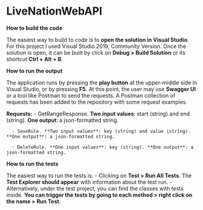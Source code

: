 # LiveNationWebAPI
**How to build the code**

The easiest way to build to code is to **open the solution in Visual Studio**. For this project I used Visual Studio 2019, Community Version.
Once the solution is open, it can be built by click on **Debug > Build Solution** or its shortcut **Ctrl + Alt + B**.

**How to run the output**

The application runs by pressing the **play button** at the upper-middle side in Visual Studio, or by pressing **F5**.
At this point, the user may use **Swagger UI** or a tool like Postman to send the requests. A Postman collection of requests has been added to the repository with some request examples.

**Requests:**
      - GetRangeResponse. **Two input values**: start (string) and end (string). **One output**: a json-formatted string.
      
      - SaveRule. **Two input values**: key (string) and value (string). **One output**: a json-formatted string.
      
      - DeleteRule. **One input values**: key (string). **One output**: a json-formatted string.

**How to run the tests**

The easiest way to run the tests is:
    - Clicking on **Test > Run All Tests**. The **Test Explorer should appear** with information about the test run.
    - Alternatively, under the test project, you can find the classes with tests inside. **You can trigger the tests by going to each method > right click on the name > Run Test**.
